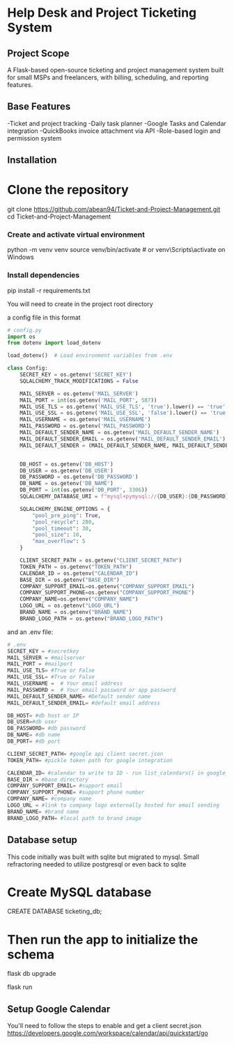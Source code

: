 # Help Desk and Project Ticketing System

## Project Scope
A Flask-based open-source ticketing and project management system built for small MSPs and freelancers, with billing, scheduling, and reporting features.

## Base Features
-Ticket and project tracking
-Daily task planner
-Google Tasks and Calendar integration
-QuickBooks invoice attachment via API
-Role-based login and permission system

## Installation
# Clone the repository
git clone https://github.com/abean94/Ticket-and-Project-Management.git
cd Ticket-and-Project-Management

### Create and activate virtual environment
python -m venv venv
source venv/bin/activate  # or venv\Scripts\activate on Windows

### Install dependencies
pip install -r requirements.txt

You will need to create in the project root directory

a config file in this format

```python
# config.py
import os
from dotenv import load_dotenv

load_dotenv()  # Load environment variables from .env

class Config:
    SECRET_KEY = os.getenv('SECRET_KEY')
    SQLALCHEMY_TRACK_MODIFICATIONS = False

    MAIL_SERVER = os.getenv('MAIL_SERVER')
    MAIL_PORT = int(os.getenv('MAIL_PORT', 587))
    MAIL_USE_TLS = os.getenv('MAIL_USE_TLS', 'true').lower() == 'true'
    MAIL_USE_SSL = os.getenv('MAIL_USE_SSL', 'false').lower() == 'true'
    MAIL_USERNAME = os.getenv('MAIL_USERNAME')
    MAIL_PASSWORD = os.getenv('MAIL_PASSWORD')
    MAIL_DEFAULT_SENDER_NAME = os.getenv('MAIL_DEFAULT_SENDER_NAME')
    MAIL_DEFAULT_SENDER_EMAIL = os.getenv('MAIL_DEFAULT_SENDER_EMAIL')
    MAIL_DEFAULT_SENDER = (MAIL_DEFAULT_SENDER_NAME, MAIL_DEFAULT_SENDER_EMAIL) if MAIL_DEFAULT_SENDER_NAME and MAIL_DEFAULT_SENDER_EMAIL else None


    DB_HOST = os.getenv('DB_HOST')
    DB_USER = os.getenv('DB_USER')
    DB_PASSWORD = os.getenv('DB_PASSWORD')
    DB_NAME = os.getenv('DB_NAME')
    DB_PORT = int(os.getenv('DB_PORT', 3306))
    SQLALCHEMY_DATABASE_URI = f"mysql+pymysql://{DB_USER}:{DB_PASSWORD}@{DB_HOST}/{DB_NAME}"

    SQLALCHEMY_ENGINE_OPTIONS = {
        "pool_pre_ping": True,
        "pool_recycle": 280,
        "pool_timeout": 30,
        "pool_size": 10,
        "max_overflow": 5
    }

    CLIENT_SECRET_PATH = os.getenv("CLIENT_SECRET_PATH")
    TOKEN_PATH = os.getenv("TOKEN_PATH")
    CALENDAR_ID = os.getenv("CALENDAR_ID")
    BASE_DIR = os.getenv("BASE_DIR")
    COMPANY_SUPPORT_EMAIL=os.getenv("COMPANY_SUPPORT_EMAIL")
    COMPANY_SUPPORT_PHONE=os.getenv("COMPANY_SUPPORT_PHONE")
    COMPANY_NAME=os.getenv("COMPANY_NAME")
    LOGO_URL = os.getenv("LOGO_URL")
    BRAND_NAME = os.getenv("BRAND_NAME")
    BRAND_LOGO_PATH = os.getenv("BRAND_LOGO_PATH")
```
and an .env file:
```python
# .env
SECRET_KEY = #secretkey
MAIL_SERVER = #mailserver
MAIL_PORT = #mailport
MAIL_USE_TLS= #True or False
MAIL_USE_SSL= #True or False
MAIL_USERNAME =  # Your email address
MAIL_PASSWORD =  # Your email password or app password
MAIL_DEFAULT_SENDER_NAME= #Default sender name
MAIL_DEFAULT_SENDER_EMAIL= #default email address 

DB_HOST= #db host or IP
DB_USER=#db user
DB_PASSWORD= #db password
DB_NAME= #db name
DB_PORT= #db port

CLIENT_SECRET_PATH= #google api client secret.json
TOKEN_PATH= #pickle token path for google integration

CALENDAR_ID= #calendar to write to ID - run list_calendars() in google_calendar.py to get the ID's of all calendars printed out
BASE_DIR = #base directory 
COMPANY_SUPPORT_EMAIL= #support email
COMPANY_SUPPORT_PHONE= #support phone number
COMPANY_NAME= #company name
LOGO_URL = #link to company logo externally hosted for email sending
BRAND_NAME= #brand name
BRAND_LOGO_PATH= #local path to brand image
```


## Database setup

This code initially was built with sqlite but migrated to mysql. Small refractoring needed to utilize postgresql or even back to sqlite

# Create MySQL database
CREATE DATABASE ticketing_db;

# Then run the app to initialize the schema
flask db upgrade

flask run


## Setup Google Calendar
You'll need to follow the steps to enable and get a client secret.json https://developers.google.com/workspace/calendar/api/quickstart/go

